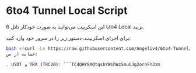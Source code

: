 # 6to4 Tunnel Local Script

با این اسکریپت می‌توانید به صورت خودکار تانل 6to4 Local بزنید.

برای اجرای اسکریپت، دستور زیر را در سرور خود وارد کنید:

```bash
bash <(curl -Ls https://raw.githubusercontent.com/Angeliv4/6to4-Tunnel/main/6to4script.sh)
حمایت از من:

. USDT و TRX (TRC20): ```TC4QHr8XQtqsbYWihWzSmuUJg2ornFYJzm
